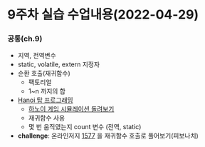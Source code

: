 # 9주차 실습 수업내용(2022-04-29)  

### 공통(ch.9)
- 지역, 전역변수
- static, volatile, extern 지정자
- 순환 호출(재귀함수)
  - 팩토리얼  
  - 1~n 까지의 합  
- [Hanoi 탑 프로그래밍](https://github.com/seohyun-kim/2022-C-Programming-TA/blob/main/week%2009/hanoi_recursive.c)
  - [하노이 게임 시뮬레이션 돌려보기](https://vidkidz.tistory.com/649)
  - 재귀함수 사용
  - 몇 번 움직였는지 count 변수 (전역, static)  
- **challenge**: 온라인저지 [1577](http://eseoj.inu.ac.kr/JudgeOnline/problem.php?id=1577) 을 재귀함수 호출로 풀어보기(피보나치)
